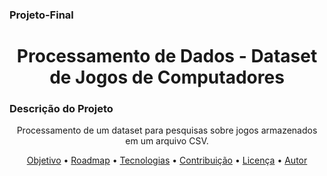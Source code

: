 ### Projeto-Final
<h1 align="center">Processamento de Dados - Dataset de Jogos de Computadores </h1>

### Descrição do Projeto
<p align="center">Processamento de um dataset para pesquisas sobre jogos armazenados em um arquivo CSV. </p>

<p align="center">
 <a href="#objetivo">Objetivo</a> •
 <a href="#roadmap">Roadmap</a> • 
 <a href="#tecnologias">Tecnologias</a> • 
 <a href="#contribuicao">Contribuição</a> • 
 <a href="#licenc-a">Licença</a> • 
 <a href="#autor">Autor</a>
</p>
